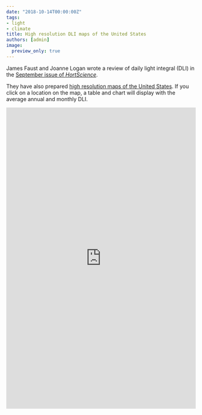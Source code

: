 ```yaml
---
date: "2018-10-14T00:00:00Z"
tags:
- light
- climate
title: High resolution DLI maps of the United States
authors: [admin]
image:
  preview_only: true
---
```


James Faust and Joanne Logan wrote a review of daily light integral (DLI) in the [September issue of *HortScience*](https://dx.doi.org/10.21273/HORTSCI13144-18).

They have also prepared [high resolution maps of the United States](https://arcg.is/X4G4K). If you click on a location on the map, a table and chart will display with the average annual and monthly DLI. 

<iframe width="100%" height="800px" src="https://webgis.coe.clemson.edu/storymaps/light-integral-map/" frameborder="0" scrolling="no"></iframe>


